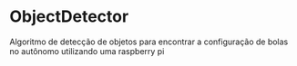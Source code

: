 # ObjectDetector
Algoritmo de detecção de objetos para encontrar a configuração de bolas no autônomo utilizando uma raspberry pi
